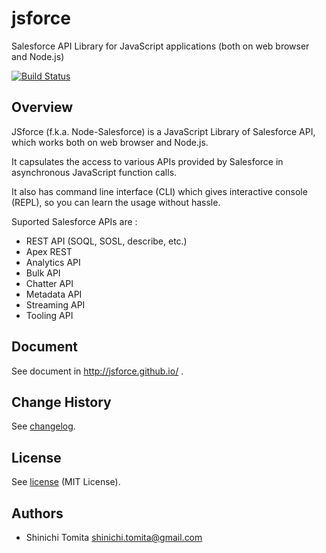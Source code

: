 # jsforce 

Salesforce API Library for JavaScript applications (both on web browser and Node.js)

[![Build Status](https://secure.travis-ci.org/jsforce/jsforce.png)](http://travis-ci.org/jsforce/jsforce)

## Overview

JSforce (f.k.a. Node-Salesforce) is a JavaScript Library of Salesforce API, which works both on web browser and Node.js.

It capsulates the access to various APIs provided by Salesforce in asynchronous JavaScript function calls.

It also has command line interface (CLI) which gives interactive console (REPL), so you can learn the usage without hassle.

Suported Salesforce APIs are :

- REST API (SOQL, SOSL, describe, etc.)
- Apex REST
- Analytics API
- Bulk API
- Chatter API
- Metadata API
- Streaming API
- Tooling API

## Document

See document in http://jsforce.github.io/ .

## Change History

See [changelog](CHANGELOG.md).

## License

See [license](LICENSE) (MIT License).

## Authors

- Shinichi Tomita <shinichi.tomita@gmail.com>


